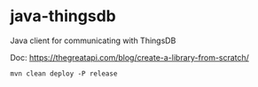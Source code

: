 # java-thingsdb
Java client for communicating with ThingsDB


Doc: https://thegreatapi.com/blog/create-a-library-from-scratch/


```
mvn clean deploy -P release
```